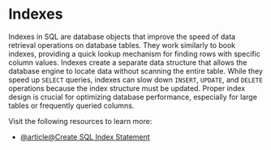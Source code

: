 # Indexes

Indexes in SQL are database objects that improve the speed of data retrieval operations on database tables. They work similarly to book indexes, providing a quick lookup mechanism for finding rows with specific column values. Indexes create a separate data structure that allows the database engine to locate data without scanning the entire table. While they speed up `SELECT` queries, indexes can slow down `INSERT`, `UPDATE`, and `DELETE` operations because the index structure must be updated. Proper index design is crucial for optimizing database performance, especially for large tables or frequently queried columns.

Visit the following resources to learn more:

- [@article@Create SQL Index Statement](https://www.w3schools.com/sql/sql_create_index.asp)